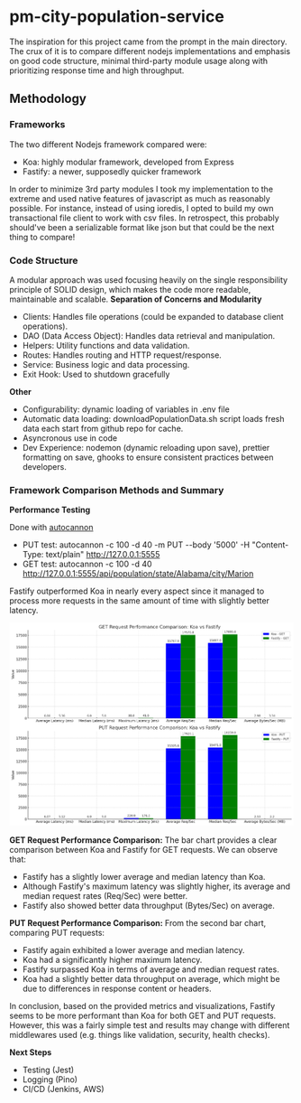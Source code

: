 # **pm-city-population-service**

The inspiration for this project came from the prompt in the main directory. The crux of it is to compare different nodejs implementations and emphasis on good code structure, minimal third-party module usage along with prioritizing response time and high throughput.

## **Methodology**

### **Frameworks**

The two different Nodejs framework compared were:

- Koa: highly modular framework, developed from Express
- Fastify: a newer, supposedly quicker framework

In order to minimize 3rd party modules I took my implementation to the extreme and used native features of javascript as much as reasonably possible. For instance, instead of using ioredis, I opted to build my own transactional file client to work with csv files. In retrospect, this probably should've been a serializable format like json but that could be the next thing to compare!

### **Code Structure**

A modular approach was used focusing heavily on the single responsibility principle of SOLID design, which makes the code more readable, maintainable and scalable.
**Separation of Concerns and Modularity**

- Clients: Handles file operations (could be expanded to database client operations).
- DAO (Data Access Object): Handles data retrieval and manipulation.
- Helpers: Utility functions and data validation.
- Routes: Handles routing and HTTP request/response.
- Service: Business logic and data processing.
- Exit Hook: Used to shutdown gracefully

**Other**

- Configurability: dynamic loading of variables in .env file
- Automatic data loading: downloadPopulationData.sh script loads fresh data each start from github repo for cache.
- Asyncronous use in code
- Dev Experience: nodemon (dynamic reloading upon save), prettier formatting on save, ghooks to ensure consistent practices between developers.

### **Framework Comparison Methods and Summary**

**Performance Testing**

Done with [autocannon](https://www.npmjs.com/package/autocannon)

- PUT test: autocannon -c 100 -d 40 -m PUT --body '5000' -H "Content-Type: text/plain" http://127.0.0.1:5555
- GET test: autocannon -c 100 -d 40 http://127.0.0.1:5555/api/population/state/Alabama/city/Marion

Fastify outperformed Koa in nearly every aspect since it managed to process more requests in the same amount of time with slightly better latency.

![Screenshot](koa-vs-fastify.png)

**GET Request Performance Comparison:**
The bar chart provides a clear comparison between Koa and Fastify for GET requests. We can observe that:

- Fastify has a slightly lower average and median latency than Koa.
- Although Fastify's maximum latency was slightly higher, its average and median request rates (Req/Sec) were better.
- Fastify also showed better data throughput (Bytes/Sec) on average.

**PUT Request Performance Comparison:**
From the second bar chart, comparing PUT requests:

- Fastify again exhibited a lower average and median latency.
- Koa had a significantly higher maximum latency.
- Fastify surpassed Koa in terms of average and median request rates.
- Koa had a slightly better data throughput on average, which might be due to differences in response content or headers.

In conclusion, based on the provided metrics and visualizations, Fastify seems to be more performant than Koa for both GET and PUT requests. However, this was a fairly simple test and results may change with different middlewares used (e.g. things like validation, security, health checks).

**Next Steps**

- Testing (Jest)
- Logging (Pino)
- CI/CD (Jenkins, AWS)
